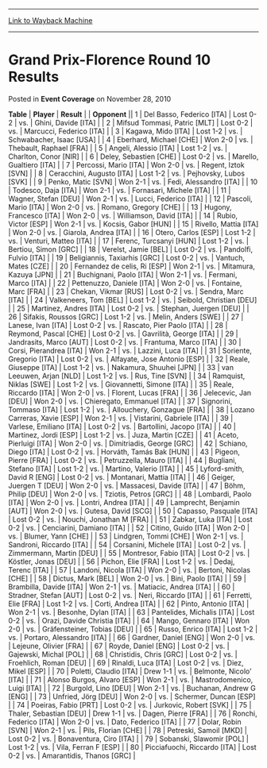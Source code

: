 
---
[Link to Wayback Machine](https://web.archive.org/web/20171031004253/https://magic.wizards.com/en/articles/archive/event-coverage/grand-prix-florence-round-10-results-2010-11-28)

[_metadata_:description]:- "TablePlayerResult"
[_metadata_:generator]:- "Drupal 7 (http://drupal.org)"
[_metadata_:node]:- "454126"
[_metadata_:publish_date]:- "2010-11-28"
[_metadata_:source]:- "div-main-content"
[_metadata_:title]:- "Grand Prix-Florence Round 10 Results"
[_metadata_:wayback_capture_timestamp]:- "2017-10-31 00:42:53"
[_metadata_:wayback_raw_url]:- "https://web.archive.org/web/20171031004253id_/https://magic.wizards.com/en/articles/archive/event-coverage/grand-prix-florence-round-10-results-2010-11-28"
[_metadata_:wayback_url]:- "https://magic.wizards.com/en/articles/archive/event-coverage/grand-prix-florence-round-10-results-2010-11-28"
---


Grand Prix-Florence Round 10 Results
====================================



 Posted in **Event Coverage**
 on November 28, 2010 












 **Table** | **Player** | **Result** |  | **Opponent** ||  1 | Del Basso, Federico [ITA] | Lost 0-2 | vs. | Ghini, Davide [ITA] |
|  2 | Mifsud Tommasi, Patric [MLT] | Lost 0-2 | vs. | Marcucci, Federico [ITA] |
|  3 | Kagawa, Mido [ITA] | Lost 1-2 | vs. | Schwabacher, Isaac [USA] |
|  4 | Eberhard, Michael [CHE] | Won 2-0 | vs. | Thebault, Raphael [FRA] |
|  5 | Angeli, Alessio [ITA] | Lost 1-2 | vs. | Charlton, Conor [NIR] |
|  6 | Deley, Sebastien [CHE] | Lost 0-2 | vs. | Marello, Gualtiero [ITA] |
|  7 | Percossi, Mario [ITA] | Won 2-0 | vs. | Regent, Iztok [SVN] |
|  8 | Ceracchini, Augusto [ITA] | Lost 1-2 | vs. | Pejhovsky, Lubos [SVK] |
|  9 | Penko, Matic [SVN] | Won 2-1 | vs. | Fedi, Alessandro [ITA] |
|  10 | Todesco, Daja [ITA] | Won 2-1 | vs. | Fornasari, Michele [ITA] |
|  11 | Wagner, Stefan [DEU] | Won 2-1 | vs. | Lucci, Federico [ITA] |
|  12 | Pascoli, Mario [ITA] | Won 2-0 | vs. | Romano, Gregory [CHE] |
|  13 | Hugony, Francesco [ITA] | Won 2-0 | vs. | Williamson, David [ITA] |
|  14 | Rubio, Victor [ESP] | Won 2-1 | vs. | Kocsis, Gabor [HUN] |
|  15 | Rivello, Mattia [ITA] | Won 2-0 | vs. | Giarola, Andrea [ITA] |
|  16 | Otero, Carlos [ESP] | Lost 1-2 | vs. | Venturi, Matteo [ITA] |
|  17 | Ferenc, Turcsanyi [HUN] | Lost 1-2 | vs. | Bertiou, Simon [GRC] |
|  18 | Verelst, Jamie [BEL] | Lost 0-2 | vs. | Pandolfi, Fulvio [ITA] |
|  19 | Beligiannis, Taxiarhis [GRC] | Lost 0-2 | vs. | Vantuch, Mates [CZE] |
|  20 | Fernandez de celis, Ri [ESP] | Won 2-1 | vs. | Mitamura, Kazuya [JPN] |
|  21 | Buchignani, Paolo [ITA] | Won 2-1 | vs. | Fermani, Marco [ITA] |
|  22 | Pettenuzzo, Daniele [ITA] | Won 2-0 | vs. | Fontaine, Marc [FRA] |
|  23 | Chekan, Vikmar [RUS] | Lost 0-2 | vs. | Sendra, Marc [ITA] |
|  24 | Valkeneers, Tom [BEL] | Lost 1-2 | vs. | Seibold, Christian [DEU] |
|  25 | Martinez, Andres [ITA] | Lost 0-2 | vs. | Stephan, Juergen [DEU] |
|  26 | Sifakis, Roussos [GRC] | Lost 1-2 | vs. | Melin, Anders [SWE] |
|  27 | Lanese, Ivan [ITA] | Lost 0-2 | vs. | Rascato, Pier Paolo [ITA] |
|  28 | Reymond, Pascal [CHE] | Lost 0-2 | vs. | Gavrilità, George [ITA] |
|  29 | Jandrasits, Marco [AUT] | Lost 0-2 | vs. | Frantuma, Marco [ITA] |
|  30 | Corsi, Pierandrea [ITA] | Won 2-1 | vs. | Lazzini, Luca [ITA] |
|  31 | Soriente, Gregorio [ITA] | Lost 0-2 | vs. | Alfayate, Jose Antonio [ESP] |
|  32 | Reale, Giuseppe [ITA] | Lost 1-2 | vs. | Nakamura, Shuuhei [JPN] |
|  33 | van Leeuwen, Arjan [NLD] | Lost 1-2 | vs. | Rus, Tine [SVN] |
|  34 | Ramquist, Niklas [SWE] | Lost 1-2 | vs. | Giovannetti, Simone [ITA] |
|  35 | Reale, Riccardo [ITA] | Won 2-0 | vs. | Florent, Lucas [FRA] |
|  36 | Jelecevic, Jan [DEU] | Won 2-0 | vs. | Chieregato, Emmanuel [ITA] |
|  37 | Signorini, Tommaso [ITA] | Lost 1-2 | vs. | Allouchery, Gonzague [FRA] |
|  38 | Lozano Carreras, Xavie [ESP] | Won 2-1 | vs. | Vistarini, Gabriele [ITA] |
|  39 | Varlese, Emiliano [ITA] | Lost 0-2 | vs. | Bartollini, Jacopo [ITA] |
|  40 | Martinez, Jordi [ESP] | Lost 1-2 | vs. | Juza, Martin [CZE] |
|  41 | Aceto, Pierluigi [ITA] | Won 2-0 | vs. | Dimitriadis, George [GRC] |
|  42 | Schiano, Diego [ITA] | Lost 0-2 | vs. | Horváth, Tamás Bak [HUN] |
|  43 | Pigeon, Pierre [FRA] | Lost 0-2 | vs. | Petruzzella, Mauro [ITA] |
|  44 | Bugliani, Stefano [ITA] | Lost 1-2 | vs. | Martino, Valerio [ITA] |
|  45 | Lyford-smith, David R [ENG] | Lost 0-2 | vs. | Montanari, Mattia [ITA] |
|  46 | Geiger, Juergen T [DEU] | Won 2-0 | vs. | Massacesi, Davide [ITA] |
|  47 | Böhm, Philip [DEU] | Won 2-0 | vs. | Tziotis, Petros [GRC] |
|  48 | Lombardi, Paolo [ITA] | Won 2-0 | vs. | Lontri, Andrea [ITA] |
|  49 | Lamprecht, Benjamin [AUT] | Won 2-0 | vs. | Gutesa, David [SCG] |
|  50 | Capasso, Pasquale [ITA] | Lost 0-2 | vs. | Nouchi, Jonathan M [FRA] |
|  51 | Zabkar, Luka [ITA] | Lost 0-2 | vs. | Cenciarini, Damiano [ITA] |
|  52 | Citino, Guido [ITA] | Won 2-0 | vs. | Blumer, Yann [CHE] |
|  53 | Lindgren, Tommi [CHE] | Won 2-1 | vs. | Sandroni, Riccardo [ITA] |
|  54 | Corsanini, Michele [ITA] | Lost 0-2 | vs. | Zimmermann, Martin [DEU] |
|  55 | Montresor, Fabio [ITA] | Lost 0-2 | vs. | Köstler, Jonas [DEU] |
|  56 | Pichon, Elie [FRA] | Lost 1-2 | vs. | Dedaj, Terenc [ITA] |
|  57 | Landoni, Nicola [ITA] | Won 2-0 | vs. | Bertoni, Nicolas [CHE] |
|  58 | Dictus, Mark [BEL] | Won 2-0 | vs. | Bini, Paolo [ITA] |
|  59 | Brambilla, Davide [ITA] | Won 2-1 | vs. | Matiacic, Andrea [ITA] |
|  60 | Stradner, Stefan [AUT] | Lost 0-2 | vs. | Neri, Riccardo [ITA] |
|  61 | Ferretti, Elie [FRA] | Lost 1-2 | vs. | Corti, Andrea [ITA] |
|  62 | Pinto, Antonio [ITA] | Won 2-1 | vs. | Besonhe, Dylan [ITA] |
|  63 | Pantelides, Michalis [ITA] | Lost 0-2 | vs. | Orazi, Davide Christia [ITA] |
|  64 | Mango, Gennaro [ITA] | Won 2-0 | vs. | Gräfensteiner, Tobias [DEU] |
|  65 | Russo, Enrico [ITA] | Lost 1-2 | vs. | Portaro, Alessandro [ITA] |
|  66 | Gardner, Daniel [ENG] | Won 2-0 | vs. | Lejeune, Olivier [FRA] |
|  67 | Royde, Daniel [ENG] | Lost 0-2 | vs. | Gajewski, Michal [POL] |
|  68 | Christidis, Chris [GRC] | Lost 0-2 | vs. | Froehlich, Roman [DEU] |
|  69 | Rinaldi, Luca [ITA] | Lost 0-2 | vs. | Diez, Mikel [ESP] |
|  70 | Poletti, Claudio [ITA] | Drew 1-1 | vs. | Belmonte, Nicolo’ [ITA] |
|  71 | Alonso Burgos, Alvaro [ESP] | Won 2-1 | vs. | Mastrodomenico, Luigi [ITA] |
|  72 | Burgold, Lino [DEU] | Won 2-1 | vs. | Buchanan, Andrew G [ENG] |
|  73 | Unfried, Jörg [DEU] | Won 2-0 | vs. | Schermer, Duncan [ESP] |
|  74 | Poeiras, Fabio [PRT] | Lost 0-2 | vs. | Jurkovic, Robert [SVK] |
|  75 | Thaler, Sebastian [DEU] | Drew 1-1 | vs. | Dagen, Pierre [FRA] |
|  76 | Ronchi, Federico [ITA] | Won 2-0 | vs. | Dato, Federico [ITA] |
|  77 | Dolar, Robin [SVN] | Won 2-1 | vs. | Pils, Florian [CHE] |
|  78 | Petreski, Samoil [MKD] | Lost 0-2 | vs. | Bonaventura, Ciro [ITA] |
|  79 | Sobanski, Slawomir [POL] | Lost 1-2 | vs. | Vila, Ferran F [ESP] |
|  80 | Picciafuochi, Riccardo [ITA] | Lost 0-2 | vs. | Amarantidis, Thanos [GRC] |







